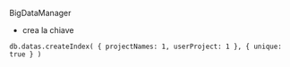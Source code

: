 BigDataManager


* crea la chiave 
```
db.datas.createIndex( { projectNames: 1, userProject: 1 }, { unique: true } )
```




